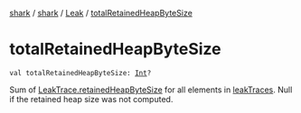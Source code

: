 [shark](../../index.md) / [shark](../index.md) / [Leak](index.md) / [totalRetainedHeapByteSize](./total-retained-heap-byte-size.md)

# totalRetainedHeapByteSize

`val totalRetainedHeapByteSize: `[`Int`](https://kotlinlang.org/api/latest/jvm/stdlib/kotlin/-int/index.html)`?`

Sum of [LeakTrace.retainedHeapByteSize](../-leak-trace/retained-heap-byte-size.md) for all elements in [leakTraces](leak-traces.md).
Null if the retained heap size was not computed.

